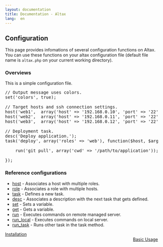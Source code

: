 ```yaml
---
layout: documentation
title: Documentation - Altax
lang:  en
---
```

## Configuration

This page provides infomations of several configuration functions on Altax.
You can use these functions on your altax configuration file (default file name is `altax.php` on your current working directory).


### Overviews

This is a simple configuration file.

<pre class="php">
// Output message uses colors.
set('colors', true);

// Target hosts and ssh connection settings.
host('web1',  array('host' => '192.168.0.10', 'port' => '22'), 'web');
host('web2',  array('host' => '192.168.0.11', 'port' => '22'), 'web');
host('web3',  array('host' => '192.168.0.12', 'port' => '22'), 'web');

// Deployment task.
desc('Deploy application.');
task('deploy', array('roles' => 'web'), function($host, $args){

    run('git pull', array('cwd' => '/path/to/application'));

});
</pre>

### Reference configurations

* [host](/altax/documentation/configuration/host.html) - Associates a host with multiple roles.
* [role](/altax/documentation/configuration/role.html) - Associates a role with multiple hosts.
* [task](/altax/documentation/configuration/task.html) - Defines a new task.
* [desc](/altax/documentation/configuration/desc.html) - Associates a description with the next task that gets defined.
* [set](/altax/documentation/configuration/set.html) - Sets a variable.
* [get](/altax/documentation/configuration/get.html) - Gets a variable.
* [run](/altax/documentation/configuration/run.html) - Executes commands on remote managed server.
* [run_local](/altax/documentation/configuration/run_local.html) - Executes commands on local server.
* [run_task](/altax/documentation/configuration/run_task.html) - Runs other task in the task method.


<div class="row">
  <div class="span4">
    <a class="prev" href="/altax/documentation/installation.html">Installation</a>
  </div>
  <div class="span4 offset1" style="text-align: right;">
    <a class="next" href="/altax/documentation/basic-usage.html">Basic Usage</a>
  </div>
</div>
